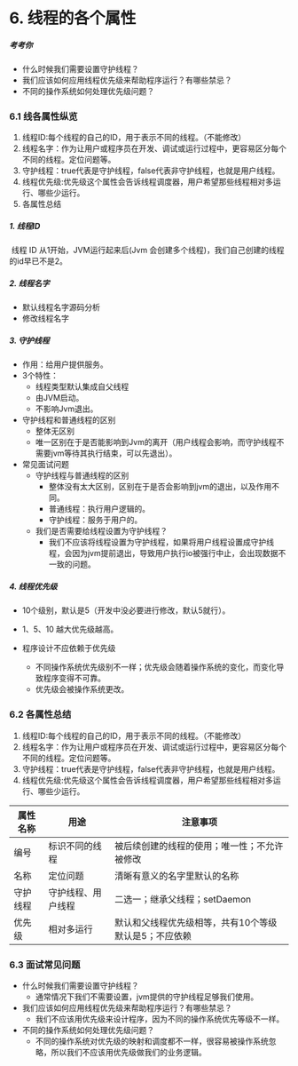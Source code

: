 # 6. 线程的各个属性 

##### 考考你

- 什么时候我们需要设置守护线程？
- 我们应该如何应用线程优先级来帮助程序运行？有哪些禁忌？
- 不同的操作系统如何处理优先级问题？

### 6.1 线各属性纵览 

1. 线程ID:每个线程的自己的ID，用于表示不同的线程。（不能修改）
2. 线程名字：作为让用户或程序员在开发、调试或运行过程中，更容易区分每个不同的线程。定位问题等。
3. 守护线程：true代表是守护线程，false代表非守护线程，也就是用户线程。
4. 线程优先级:优先级这个属性会告诉线程调度器，用户希望那些线程相对多运行、哪些少运行。
5. 各属性总结

##### 1. 线程ID

​	 线程 ID 从1开始，JVM运行起来后(Jvm 会创建多个线程)，我们自己创建的线程的id早已不是2。

##### 2. 线程名字

- 默认线程名字源码分析
- 修改线程名字

##### 3. 守护线程

- 作用：给用户提供服务。
- 3个特性：
  - 线程类型默认集成自父线程
  - 由JVM启动。
  - 不影响Jvm退出。
- 守护线程和普通线程的区别
  - 整体无区别
  - 唯一区别在于是否能影响到Jvm的离开（用户线程会影响，而守护线程不需要jvm等待其执行结束，可以先退出）。
- 常见面试问题
  - 守护线程与普通线程的区别
    - 整体没有太大区别，区别在于是否会影响到jvm的退出，以及作用不同。
    - 普通线程：执行用户逻辑的。
    - 守护线程：服务于用户的。
  - 我们是否需要给线程设置为守护线程？
    - 我们不应该将线程设置为守护线程，如果将用户线程设置成守护线程，会因为jvm提前退出，导致用户执行io被强行中止，会出现数据不一致的问题。

##### 4. 线程优先级

- 10个级别，默认是5（开发中没必要进行修改，默认5就行）。

- 1、5、10 越大优先级越高。

- 程序设计不应依赖于优先级
  - 不同操作系统优先级别不一样；优先级会随着操作系统的变化，而变化导致程序变得不可靠。
  - 优先级会被操作系统更改。

### 6.2 各属性总结

1. 线程ID:每个线程的自己的ID，用于表示不同的线程。（不能修改）
2. 线程名字：作为让用户或程序员在开发、调试或运行过程中，更容易区分每个不同的线程。定位问题等。
3. 守护线程：true代表是守护线程，false代表非守护线程，也就是用户线程。
4. 线程优先级:优先级这个属性会告诉线程调度器，用户希望那些线程相对多运行、哪些少运行。



| 属性名称 | 用途               | 注意事项                                              |
| -------- | ------------------ | ----------------------------------------------------- |
| 编号     | 标识不同的线程     | 被后续创建的线程的使用；唯一性；不允许被修改          |
| 名称     | 定位问题           | 清晰有意义的名字里默认的名称                          |
| 守护线程 | 守护线程、用户线程 | 二选一；继承父线程；setDaemon                         |
| 优先级   | 相对多运行         | 默认和父线程优先级相等，共有10个等级默认是5；不应依赖 |



### 6.3 面试常见问题

- 什么时候我们需要设置守护线程？
  - 通常情况下我们不需要设置，jvm提供的守护线程足够我们使用。
- 我们应该如何应用线程优先级来帮助程序运行？有哪些禁忌？
  - 我们不应该用优先级来设计程序，因为不同的操作系统优先等级不一样。
- 不同的操作系统如何处理优先级问题？
  - 不同的操作系统对优先级的映射和调度都不一样，很容易被操作系统忽略，所以我们不应该用优先级做我们的业务逻辑。